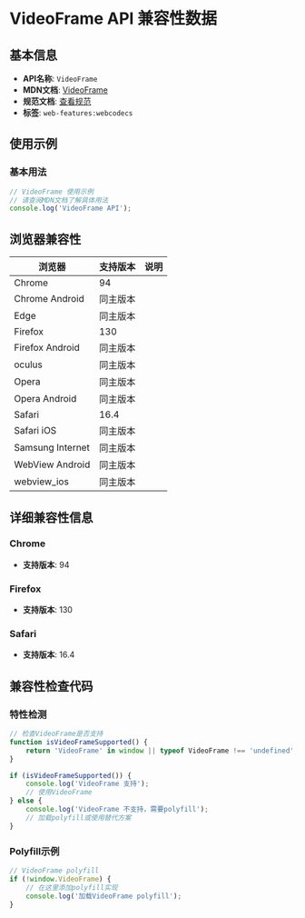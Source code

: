 # VideoFrame API 兼容性数据

## 基本信息

- **API名称**: `VideoFrame`
- **MDN文档**: [VideoFrame](https://developer.mozilla.org/docs/Web/API/VideoFrame)
- **规范文档**: [查看规范](https://w3c.github.io/webcodecs/#videoframe-interface)
- **标签**: `web-features:webcodecs`

## 使用示例

### 基本用法

```javascript
// VideoFrame 使用示例
// 请查阅MDN文档了解具体用法
console.log('VideoFrame API');
```

## 浏览器兼容性

| 浏览器 | 支持版本 | 说明 |
|--------|----------|------|
| Chrome | 94 |  |
| Chrome Android | 同主版本 |  |
| Edge | 同主版本 |  |
| Firefox | 130 |  |
| Firefox Android | 同主版本 |  |
| oculus | 同主版本 |  |
| Opera | 同主版本 |  |
| Opera Android | 同主版本 |  |
| Safari | 16.4 |  |
| Safari iOS | 同主版本 |  |
| Samsung Internet | 同主版本 |  |
| WebView Android | 同主版本 |  |
| webview_ios | 同主版本 |  |

## 详细兼容性信息

### Chrome

- **支持版本**: 94

### Firefox

- **支持版本**: 130

### Safari

- **支持版本**: 16.4

## 兼容性检查代码

### 特性检测

```javascript
// 检查VideoFrame是否支持
function isVideoFrameSupported() {
    return 'VideoFrame' in window || typeof VideoFrame !== 'undefined';
}

if (isVideoFrameSupported()) {
    console.log('VideoFrame 支持');
    // 使用VideoFrame
} else {
    console.log('VideoFrame 不支持，需要polyfill');
    // 加载polyfill或使用替代方案
}
```

### Polyfill示例

```javascript
// VideoFrame polyfill
if (!window.VideoFrame) {
    // 在这里添加polyfill实现
    console.log('加载VideoFrame polyfill');
}
```

